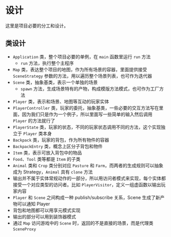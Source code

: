 # 设计

这里是项目必要的分工和设计。

## 类设计

* `Application` 类，整个项目必要的单例，在 `main` 函数里运行 `run` 方法
  * `run` 方法，执行整个主程序
* `Map` 类，表达整个项目的地图，作为所有场景的容器，里面提供接受 `SceneStrategy` 参数的方法，用以遍历整个场景列表，也可作为迭代器
* `Scene` 类，抽象基类，表示一个单独的场景
  * `spawn` 方法，生成场景特有的产物，构成模版方法模式，也可作为工厂方法
* `Player` 类，表示和场景、地图等互动的玩家实体
* `PlayerController` 类，玩家的委托，抽象基类，一些必要的交互方法写在里面，因为我们只是作为一个例子，所以里面写一些简单的输入然后调用 `Player` 的方法就行了
* `PlayerState` 类，玩家的状态，不同的玩家状态调用不同的方法，这个实现独立于 `Player` 类本身
* `Backpack` 类，玩家的背包，作为所有物件的容器
* `BackpackEntry` 类，概念上区分子背包和物件
* `Item` 类，表示可放入背包中的物品
* `Food`、`Tool` 类等都是 `Item` 的子类
* `Animal` 类和 `Crop` 类分别对应 `Pasture` 和 `Farm`，而两者的生成规则可以抽象成为 Strategy，`Animal` 具有 `clone` 方法
* 输出并不属于实体常规动作的一部分，所以用访问者模式来实现，每个实体都接受一个对应类型的访问者。比如 `PlayerVisitor`，定义一组虚函数以输出玩家内容
* `Player` 和 `Scene` 之间构成一种 publish/subscribe 关系，Scene 生成了新产物可以通知 Player
* 背包和地图都可以用享元模式实现
* 输出的部分可以用到装饰器模式
* 通过 `Map` 访问游戏中的 `Scene` 时，返回的不是直接的场景，而是代理类 `SceneProxy`
